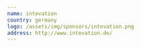 ```yaml
---
name: intevation
country: germany
logo: /assets/img/sponsors/intevation.png
address: http://www.intevation.de/
---
```



